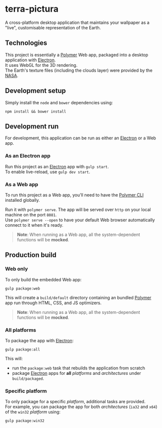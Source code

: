 # terra-pictura

A cross-platform desktop application that maintains your wallpaper as a "live", customisable representation of the Earth.

## Technologies

This project is essentially a [Polymer](https://github.com/Polymer/polymer) Web app, packaged into a desktop application with [Electron](https://github.com/electron/electron).  
It uses WebGL for the 3D rendering.  
The Earth's texture files (including the clouds layer) were provided by the [NASA](https://www.nasa.gov/).

## Development setup

Simply install the `node` and `bower` dependencies using:
```shell-script
npm install && bower install
```

## Development run

For development, this application can be run as either an [Electron](https://github.com/electron/electron) or a Web app.

### As an Electron app

Run this project as an [Electron](https://github.com/electron/electron) app with `gulp start`.  
To enable live-reload, use `gulp dev start`.


### As a Web app

To run this project as a Web app, you'll need to have the [Polymer CLI](https://github.com/Polymer/polymer-cli) installed globally.

Run it with `polymer serve`. The app will be served over `http` on your local machine on the port `8081`.  
Use `polymer serve --open` to have your default Web browser automatically connect to it when it's ready.

> **Note**: When running as a Web app, all the system-dependent functions will be **mocked**.

## Production build

### Web only

To only build the embedded Web app:
```shell-script
gulp package:web
```
This will create a `build/default` directory containing an bundled [Polymer](https://github.com/Polymer/polymer) app run through HTML, CSS, and JS optimizers.

> **Note**: When running as a Web app, all the system-dependent functions will be **mocked**.

### All platforms

To package the app with [Electron](https://github.com/electron/electron):
```shell-script
gulp package:all

```
This will:
- run the `package:web` task that rebuilds the application from scratch
- package [Electron](https://github.com/electron/electron) apps for **all** _platforms_ and _architectures_ under `build/packaged`.

### Specific platform

To only package for a specific _platform_, additional tasks are provided.  
For example, you can package the app for both _architectures_ (`ia32` and `x64`) of the `win32` _platform_ using:
```shell-script
gulp package:win32
```
